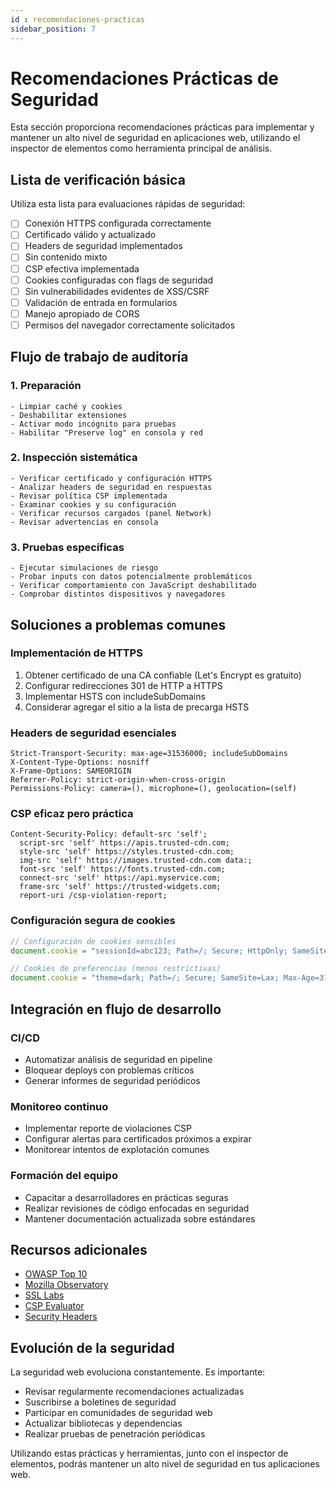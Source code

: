 ```yaml
---
id : recomendaciones-practicas
sidebar_position: 7
---
```


# Recomendaciones Prácticas de Seguridad

Esta sección proporciona recomendaciones prácticas para implementar y mantener un alto nivel de seguridad en aplicaciones web, utilizando el inspector de elementos como herramienta principal de análisis.

## Lista de verificación básica

Utiliza esta lista para evaluaciones rápidas de seguridad:

- [ ] Conexión HTTPS configurada correctamente
- [ ] Certificado válido y actualizado
- [ ] Headers de seguridad implementados
- [ ] Sin contenido mixto
- [ ] CSP efectiva implementada
- [ ] Cookies configuradas con flags de seguridad
- [ ] Sin vulnerabilidades evidentes de XSS/CSRF
- [ ] Validación de entrada en formularios
- [ ] Manejo apropiado de CORS
- [ ] Permisos del navegador correctamente solicitados

## Flujo de trabajo de auditoría

### 1. Preparación

```
- Limpiar caché y cookies
- Deshabilitar extensiones
- Activar modo incógnito para pruebas
- Habilitar "Preserve log" en consola y red
```

### 2. Inspección sistemática

```
- Verificar certificado y configuración HTTPS
- Analizar headers de seguridad en respuestas
- Revisar política CSP implementada
- Examinar cookies y su configuración
- Verificar recursos cargados (panel Network)
- Revisar advertencias en consola
```

### 3. Pruebas específicas

```
- Ejecutar simulaciones de riesgo
- Probar inputs con datos potencialmente problemáticos
- Verificar comportamiento con JavaScript deshabilitado
- Comprobar distintos dispositivos y navegadores
```

## Soluciones a problemas comunes

### Implementación de HTTPS

1. Obtener certificado de una CA confiable (Let's Encrypt es gratuito)
2. Configurar redirecciones 301 de HTTP a HTTPS
3. Implementar HSTS con includeSubDomains
4. Considerar agregar el sitio a la lista de precarga HSTS

### Headers de seguridad esenciales

```
Strict-Transport-Security: max-age=31536000; includeSubDomains
X-Content-Type-Options: nosniff
X-Frame-Options: SAMEORIGIN
Referrer-Policy: strict-origin-when-cross-origin
Permissions-Policy: camera=(), microphone=(), geolocation=(self)
```

### CSP eficaz pero práctica

```
Content-Security-Policy: default-src 'self'; 
  script-src 'self' https://apis.trusted-cdn.com; 
  style-src 'self' https://styles.trusted-cdn.com; 
  img-src 'self' https://images.trusted-cdn.com data:; 
  font-src 'self' https://fonts.trusted-cdn.com; 
  connect-src 'self' https://api.myservice.com;
  frame-src 'self' https://trusted-widgets.com;
  report-uri /csp-violation-report;
```

### Configuración segura de cookies

```javascript
// Configuración de cookies sensibles
document.cookie = "sessionId=abc123; Path=/; Secure; HttpOnly; SameSite=Strict; Max-Age=3600";

// Cookies de preferencias (menos restrictivas)
document.cookie = "theme=dark; Path=/; Secure; SameSite=Lax; Max-Age=31536000";
```

## Integración en flujo de desarrollo

### CI/CD

- Automatizar análisis de seguridad en pipeline
- Bloquear deploys con problemas críticos
- Generar informes de seguridad periódicos

### Monitoreo continuo

- Implementar reporte de violaciones CSP
- Configurar alertas para certificados próximos a expirar
- Monitorear intentos de explotación comunes

### Formación del equipo

- Capacitar a desarrolladores en prácticas seguras
- Realizar revisiones de código enfocadas en seguridad
- Mantener documentación actualizada sobre estándares

## Recursos adicionales

- [OWASP Top 10](https://owasp.org/www-project-top-ten/)
- [Mozilla Observatory](https://observatory.mozilla.org/)
- [SSL Labs](https://www.ssllabs.com/ssltest/)
- [CSP Evaluator](https://csp-evaluator.withgoogle.com/)
- [Security Headers](https://securityheaders.com/)

## Evolución de la seguridad

La seguridad web evoluciona constantemente. Es importante:

- Revisar regularmente recomendaciones actualizadas
- Suscribirse a boletines de seguridad
- Participar en comunidades de seguridad web
- Actualizar bibliotecas y dependencias
- Realizar pruebas de penetración periódicas

Utilizando estas prácticas y herramientas, junto con el inspector de elementos, podrás mantener un alto nivel de seguridad en tus aplicaciones web.